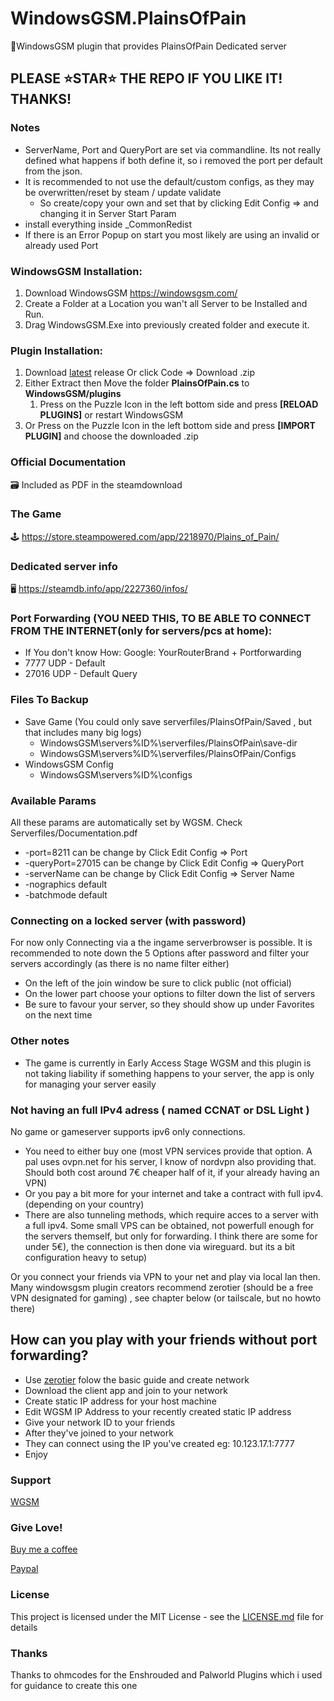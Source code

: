 # WindowsGSM.PlainsOfPain
🧩WindowsGSM plugin that provides PlainsOfPain Dedicated server

## PLEASE ⭐STAR⭐ THE REPO IF YOU LIKE IT! THANKS!

### Notes
- ServerName, Port and QueryPort are set via commandline. Its not really defined what happens if both define it, so i removed the port per default from the json.
- It is recommended to not use the default/custom configs, as they may be overwritten/reset by steam / update validate
  - So create/copy your own and set that by clicking Edit Config => and changing it in Server Start Param
- install everything inside _CommonRedist
- If there is an Error Popup on start you most likely are using an invalid or already used Port

### WindowsGSM Installation: 
1. Download  WindowsGSM https://windowsgsm.com/ 
2. Create a Folder at a Location you wan't all Server to be Installed and Run.
3. Drag WindowsGSM.Exe into previously created folder and execute it.

### Plugin Installation:
1. Download [latest](https://https://github.com/Raziel7893/WindowsGSM.PlainsOfPain/releases/latest) release
   Or click Code => Download .zip
3. Either Extract then Move the folder **PlainsOfPain.cs** to **WindowsGSM/plugins** 
    1. Press on the Puzzle Icon in the left bottom side and press **[RELOAD PLUGINS]** or restart WindowsGSM
4. Or Press on the Puzzle Icon in the left bottom side and press **[IMPORT PLUGIN]** and choose the downloaded .zip

### Official Documentation
🗃️ Included as PDF in the steamdownload

### The Game
🕹️ https://store.steampowered.com/app/2218970/Plains_of_Pain/

### Dedicated server info
🖥️ https://steamdb.info/app/2227360/infos/

### Port Forwarding (YOU NEED THIS, TO BE ABLE TO CONNECT FROM THE INTERNET(only for servers/pcs at home):
- If You don't know How: Google: YourRouterBrand + Portforwarding
- 7777 UDP - Default
- 27016 UDP - Default Query

### Files To Backup
- Save Game (You could only save serverfiles/PlainsOfPain/Saved , but that includes many big logs)
  - WindowsGSM\servers\%ID%\serverfiles/PlainsOfPain\save-dir
  - WindowsGSM\servers\%ID%\serverfiles/PlainsOfPain/Configs
- WindowsGSM Config
  - WindowsGSM\servers\%ID%\configs

### Available Params
All these params are automatically set by WGSM. Check Serverfiles/Documentation.pdf
- -port=8211                    can be change by Click Edit Config => Port
- -queryPort=27015              can be change by Click Edit Config => QueryPort
- -serverName                   can be change by Click Edit Config => Server Name
- -nographics 					default
- -batchmode					default

### Connecting on a locked server (with password)
For now only Connecting via a the ingame serverbrowser is possible. It is recommended to note down the 5 Options after password and filter your servers accordingly (as there is no name filter either)
- On the left of the join window be sure to click public (not official)
- On the lower part choose your options to filter down the list of servers
- Be sure to favour your server, so they should show up under Favorites on the next time

### Other notes
- The game is currently in Early Access Stage WGSM and this plugin is not taking liability if something happens to your server, the app is only for managing your server easily

### Not having an full IPv4 adress ( named CCNAT or DSL Light )
No game or gameserver supports ipv6 only connections. 
- You need to either buy one (most VPN services provide that option. A pal uses ovpn.net for his server, I know of nordvpn also providing that. Should both cost around 7€ cheaper half of it, if your already having an VPN)
- Or you pay a bit more for your internet and take a contract with full ipv4. (depending on your country)
- There are also tunneling methods, which require acces to a server with a full ipv4. Some small VPS can be obtained, not powerfull enough for the servers themself, but only for forwarding. I think there are some for under 5€), the connection is then done via wireguard. but its a bit configuration heavy to setup) 

Or you connect your friends via VPN to your net and play via local lan then.
Many windowsgsm plugin creators recommend zerotier (should be a free VPN designated for gaming) , see chapter below (or tailscale, but no howto there)

## How can you play with your friends without port forwarding?
- Use [zerotier](https://www.zerotier.com/) folow the basic guide and create network
- Download the client app and join to your network
- Create static IP address for your host machine
- Edit WGSM IP Address to your recently created static IP address
- Give your network ID to your friends
- After they've joined to your network
- They can connect using the IP you've created eg: 10.123.17.1:7777
- Enjoy

### Support
[WGSM](https://discord.com/channels/590590698907107340/645730252672335893)

### Give Love!
[Buy me a coffee](https://ko-fi.com/raziel7893)

[Paypal](https://paypal.me/raziel7893)

### License
This project is licensed under the MIT License - see the <a href="https://github.com/raziel7893/WindowsGSM.PlainsOfPain/blob/main/LICENSE">LICENSE.md</a> file for details

### Thanks
Thanks to ohmcodes for the Enshrouded and Palworld Plugins which i used for guidance to create this one
